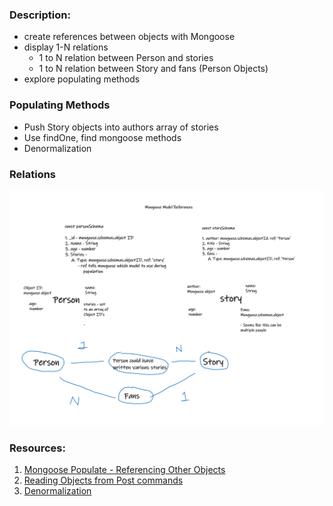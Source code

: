### Description:
- create references between objects with Mongoose
- display 1-N relations
    - 1 to N relation between Person and stories
    - 1 to N relation between Story and fans (Person Objects)
- explore populating methods
    
### Populating Methods
- Push Story objects into authors array of stories 
- Use findOne, find mongoose methods
- Denormalization

### Relations
<img src="models/relations.png" alt="Story and objects relation" >
    

### Resources: 
<ol>
    <li><a href="https://mongoosejs.com/docs/populate.html">Mongoose Populate - Referencing Other Objects</a></li>
    <li><a href="https://stackoverflow.com/questions/23259168/what-are-express-json-and-express-urlencoded/51844327">Reading Objects from Post commands</a></li>
    <li><a href="https://www.mongodb.com/blog/post/6-rules-of-thumb-for-mongodb-schema-design-part-3">Denormalization</a> </li>
</ol>


